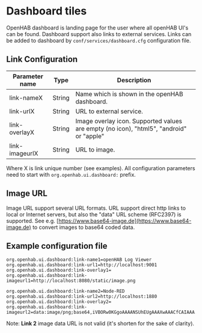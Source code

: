 # Dashboard tiles

OpenHAB dashboard is landing page for the user where all openHAB UI's can be found. Dashboard support also links to external services. Links can be added to dashboard by ```conf/services/dashboard.cfg``` configuration file.

## Link Configuration

| Parameter name  | Type    | Description                                                                             |
|-----------------|---------|-----------------------------------------------------------------------------------------|
| link-nameX      | String  | Name which is shown in the openHAB dashboard.                                           |
| link-urlX       | String  | URL to external service.                                                                |
| link-overlayX   | String  | Image overlay icon. Supported values are empty (no icon), "html5", "android" or "apple" |
| link-imageurlX  | String  | URL to image.                                                                           |

Where X is link unique number (see examples). All configuration parameters need to start with ```org.openhab.ui.dashboard:``` prefix.

## Image URL

Image URL support several URL formats. URL support direct http links to local or Internet servers, but also the "data" URL scheme (RFC2397) is supported. See e.g. [https://www.base64-image.de](https://www.base64-image.de) to convert images to base64 coded data.

## Example configuration file
```
org.openhab.ui.dashboard:link-name1=openHAB Log Viewer
org.openhab.ui.dashboard:link-url1=http://localhost:9001
org.openhab.ui.dashboard:link-overlay1=
org.openhab.ui.dashboard:link-imageurl1=http://localhost:8080/static/image.png

org.openhab.ui.dashboard:link-name2=Node-RED
org.openhab.ui.dashboard:link-url2=http://localhost:1880
org.openhab.ui.dashboard:link-overlay2=
org.openhab.ui.dashboard:link-imageurl2=data:image/png;base64,iVBORw0KGgoAAAANSUhEUgAAAXwAAACfCAIAAA...QmCC

```

Note: **Link 2** image data URL is not valid (it's shorten for the sake of clarity).
